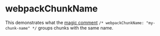 # webpackChunkName

This demonstrates what the [magic comment](https://webpack.js.org/api/module-methods/#magic-comments) `/* webpackChunkName: "my-chunk-name" */` groups chunks with the same name.
